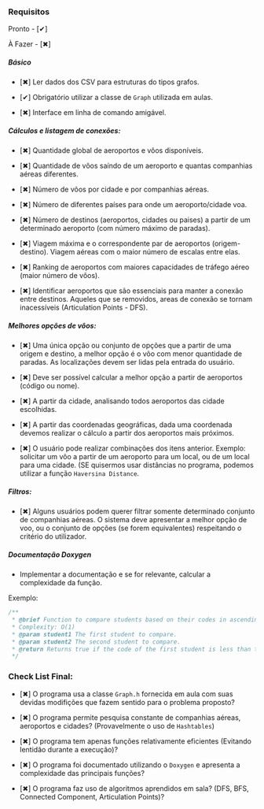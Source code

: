 ### Requisitos

Pronto - [✔]

À Fazer - [✖]

##### Básico

* [✖] Ler dados dos CSV para estruturas do tipos grafos. 

* [✔] Obrigatório utilizar a classe de `Graph` utilizada em aulas.

* [✖] Interface em linha de comando amigável. 

##### Cálculos e listagem de conexões:

* [✖] Quantidade global de aeroportos e vôos disponíveis. 

* [✖] Quantidade de vôos saíndo de um aeroporto e quantas companhias aéreas diferentes. 

* [✖] Número de vôos por cidade e por companhias aéreas. 

* [✖] Número de diferentes países para onde um aeroporto/cidade voa. 

* [✖] Número de destinos (aeroportos, cidades ou paises) a partir de um determinado aeroporto (com número máximo de paradas). 

* [✖] Viagem máxima e o correspondente par de aeroportos (origem-destino). Viagem aéreas com o maior número de escalas entre elas. 

* [✖] Ranking de aeroportos com maiores capacidades de tráfego aéreo (maior número de vôos). 

* [✖] Identificar aeroportos que são essenciais para manter a conexão entre destinos. Aqueles que se removidos, areas de conexão se tornam inacessíveis (Articulation Points - DFS).

##### Melhores opções de vôos:

* [✖] Uma única opção ou conjunto de opções que a partir de uma origem e destino, a melhor opção é o vôo com menor quantidade de paradas. As localizações devem ser lidas pela entrada do usuário. 
 
* [✖] Deve ser possível calcular a melhor opção a partir de aeroportos (código ou nome). 

* [✖] A partir da cidade, analisando todos aeroportos das cidade escolhidas. 

* [✖] A partir das coordenadas geográficas, dada uma coordenada devemos realizar o cálculo a partir dos aeroportos mais próximos. 

* [✖] O usuário pode realizar combinações dos itens anterior. Exemplo: solicitar um vôo a partir de um aeroporto para um local, ou de um local para uma cidade. (SE quisermos usar distâncias no programa, podemos utilizar a função `Haversina Distance`. 

##### Filtros:

* [✖] Alguns usuários podem querer filtrar somente determinado conjunto de companhias aéreas. O sistema deve apresentar a melhor opção de voo, ou o conjunto de opções (se forem equivalentes) respeitando o critério do utilizador. 

##### Documentação Doxygen

* Implementar a documentação e se for relevante, calcular a complexidade da função.

Exemplo: 

```c
/**
 * @brief Function to compare students based on their codes in ascending order.
 * Complexity: O(1)
 * @param student1 The first student to compare.
 * @param student2 The second student to compare.
 * @return Returns true if the code of the first student is less than that of the second.
 */
```

### Check List Final:

* [✖] O programa usa a classe `Graph.h` fornecida em aula com suas devidas modifições que fazem sentido para o problema proposto?

* [✖] O programa permite pesquisa constante de companhias aéreas, aeroportos e cidades? (Provavelmente o uso de `Hashtables`)

* [✖] O programa tem apenas funções relativamente eficientes (Evitando lentidão durante a execução)?

* [✖] O programa foi documentado utilizando o `Doxygen` e apresenta a complexidade das principais funções?

* [✖] O programa faz uso de algoritmos aprendidos em sala? (DFS, BFS, Connected Component, Articulation Points)?
